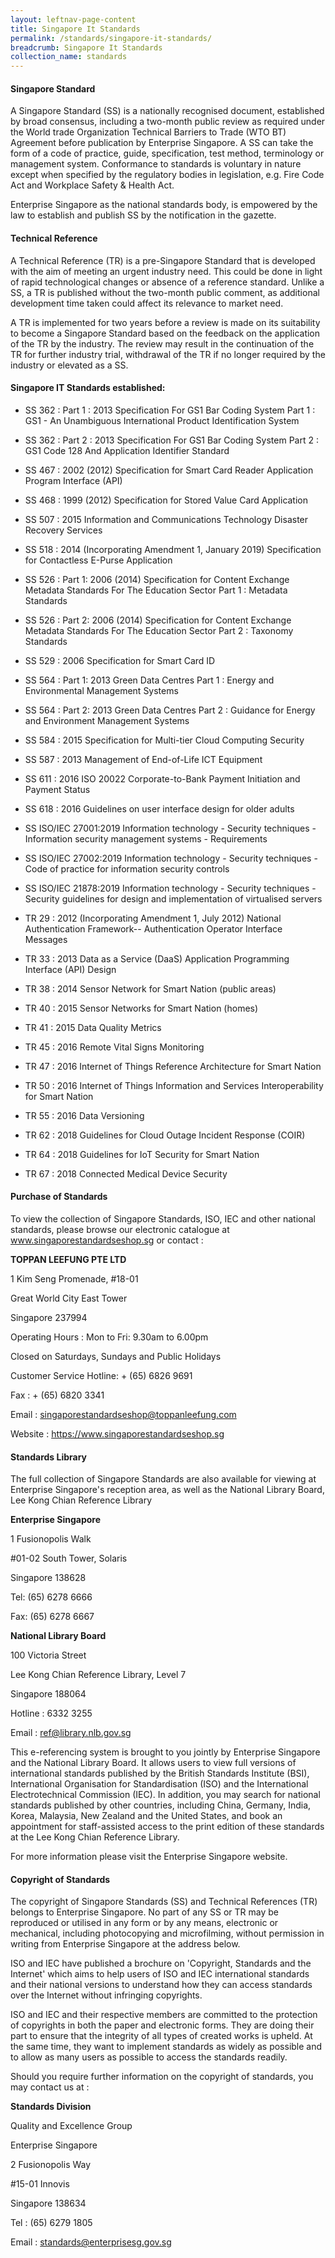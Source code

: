 ```yaml
---
layout: leftnav-page-content
title: Singapore It Standards
permalink: /standards/singapore-it-standards/
breadcrumb: Singapore It Standards
collection_name: standards
---
```


#### Singapore Standard
A Singapore Standard (SS) is a nationally recognised document, established by broad consensus, including a two-month public review as required under the World trade Organization Technical Barriers to Trade (WTO BT) Agreement before publication by Enterprise Singapore. A SS can take the form of a code of practice, guide, specification, test method, terminology or management system. Conformance to standards is voluntary in nature except when specified by the regulatory bodies in legislation, e.g. Fire Code Act and Workplace Safety & Health Act.

Enterprise Singapore as the national standards body, is empowered by the law to establish and publish SS by the notification in the gazette.

#### Technical Reference
A Technical Reference (TR) is a pre-Singapore Standard that is developed with the aim of meeting an urgent industry need. This could be done in light of rapid technological changes or absence of a reference standard. Unlike a SS, a TR is published without the two-month public comment, as additional development time taken could affect its relevance to market need.

A TR is implemented for two years before a review is made on its suitability to become a Singapore Standard based on the feedback on the application of the TR by the industry. The review may result in the continuation of the TR for further industry trial, withdrawal of the TR if no longer required by the industry or elevated as a SS.

#### Singapore IT Standards established:

* SS 362 : Part 1 : 2013	Specification For GS1 Bar Coding System Part 1 : GS1 - An Unambiguous International Product Identification System

* SS 362 : Part 2 : 2013	Specification For GS1 Bar Coding System Part 2 : GS1 Code 128 And Application Identifier Standard

* SS 467 : 2002 (2012)	Specification for Smart Card Reader Application Program Interface (API)

* SS 468 : 1999 (2012)	Specification for Stored Value Card Application

* SS 507 : 2015	Information and Communications Technology Disaster Recovery Services

* SS 518 : 2014 (Incorporating Amendment 1, January 2019)	Specification for Contactless E-Purse Application

* SS 526 : Part 1: 2006 (2014)	Specification for Content Exchange Metadata Standards For The Education Sector Part 1 : Metadata Standards

* SS 526 : Part 2: 2006 (2014)	Specification for Content Exchange Metadata Standards For The Education Sector Part 2 : Taxonomy Standards

* SS 529 : 2006	Specification for Smart Card ID

* SS 564 : Part 1: 2013	Green Data Centres Part 1 : Energy and Environmental Management Systems

* SS 564 : Part 2: 2013	Green Data Centres Part 2 : Guidance for Energy and Environment Management Systems

* SS 584 : 2015	Specification for Multi-tier Cloud Computing Security

* SS 587 : 2013	Management of End-of-Life ICT Equipment

* SS 611 : 2016	ISO 20022 Corporate-to-Bank Payment Initiation and Payment Status

* SS 618 : 2016	Guidelines on user interface design for older adults

* SS ISO/IEC 27001:2019 Information technology - Security techniques - Information security management systems - Requirements

* SS ISO/IEC 27002:2019 Information technology - Security techniques - Code of practice for information security controls

* SS ISO/IEC 21878:2019 Information technology - Security techniques - Security guidelines for design and implementation of virtualised servers

* TR 29 : 2012 (Incorporating Amendment 1, July 2012)	National Authentication Framework-- Authentication Operator Interface Messages

* TR 33 : 2013 Data as a Service (DaaS) Application Programming Interface (API) Design

* TR 38 : 2014	Sensor Network for Smart Nation (public areas)

* TR 40 : 2015 Sensor Networks for Smart Nation (homes)

* TR 41 : 2015 Data Quality Metrics

* TR 45 : 2016	Remote Vital Signs Monitoring

* TR 47 : 2016	Internet of Things Reference Architecture for Smart Nation

* TR 50 : 2016	Internet of Things Information and Services Interoperability for Smart Nation

* TR 55 : 2016	Data Versioning

* TR 62 : 2018	Guidelines for Cloud Outage Incident Response (COIR)

* TR 64 : 2018	Guidelines for IoT Security for Smart Nation

* TR 67 : 2018	Connected Medical Device Security


#### Purchase of Standards

To view the collection of Singapore Standards, ISO, IEC and other national standards, please browse our electronic catalogue at www.singaporestandardseshop.sg or contact :

**TOPPAN LEEFUNG PTE LTD**

1 Kim Seng Promenade, #18-01

Great World City East Tower

Singapore 237994


Operating Hours : Mon to Fri: 9.30am to 6.00pm

Closed on Saturdays, Sundays and Public Holidays


Customer Service Hotline: + (65) 6826 9691

Fax : + (65) 6820 3341

Email : singaporestandardseshop@toppanleefung.com

Website : https://www.singaporestandardseshop.sg


#### Standards Library

The full collection of Singapore Standards are also available for viewing at Enterprise Singapore's reception area, as well as the National Library Board, Lee Kong Chian Reference Library

**Enterprise Singapore**

1 Fusionopolis Walk

#01-02 South Tower, Solaris

Singapore 138628

Tel: (65) 6278 6666

Fax: (65) 6278 6667

**National Library Board**

100 Victoria Street 

Lee Kong Chian Reference Library, Level 7

Singapore 188064 

Hotline : 6332 3255 

Email : ref@library.nlb.gov.sg


This e-referencing system is brought to you jointly by Enterprise Singapore and the National Library Board. It allows users to view full versions of international standards published by the British Standards Institute (BSI), International Organisation for Standardisation (ISO) and the International Electrotechnical Commission (IEC). In addition, you may search for national standards published by other countries, including China, Germany, India, Korea, Malaysia, New Zealand and the United States, and book an appointment for staff-assisted access to the print edition of these standards at the Lee Kong Chian Reference Library.


For more information please visit the Enterprise Singapore website.


#### Copyright of Standards

The copyright of Singapore Standards (SS) and Technical References (TR) belongs to Enterprise Singapore. No part of any SS or TR may be reproduced or utilised in any form or by any means, electronic or mechanical, including photocopying and microfilming, without permission in writing from Enterprise Singapore at the address below.

ISO and IEC have published a brochure on 'Copyright, Standards and the Internet' which aims to help users of ISO and IEC international standards and their national versions to understand how they can access standards over the Internet without infringing copyrights.

ISO and IEC and their respective members are committed to the protection of copyrights in both the paper and electronic forms. They are doing their part to ensure that the integrity of all types of created works is upheld. At the same time, they want to implement standards as widely as possible and to allow as many users as possible to access the standards readily.

Should you require further information on the copyright of standards, you may contact us at :


**Standards Division**

Quality and Excellence Group 

Enterprise Singapore

2 Fusionopolis Way

#15-01 Innovis 

Singapore 138634 

Tel : (65) 6279 1805

Email : standards@enterprisesg.gov.sg
